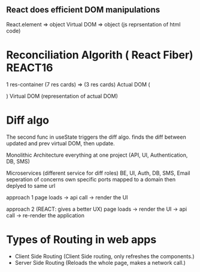 ## React does efficient DOM manipulations
React.element => object
Virtual DOM => object (js reprsentation of html code)

# Reconciliation Algorith ( React Fiber) REACT16
1 res-container (7 res cards)  =>  (3 res cards)
Actual DOM (<div> <div> <div></div> </div> </div>)
Virtual DOM (representation of actual DOM)

# Diff algo
The second func in useState triggers the diff algo.
finds the diff between updated and prev virtual DOM, then update.

Monolithic Architecture
everything at one project (API, UI, Authentication, DB, SMS)

Microservices (different service for diff roles)
BE, UI, Auth, DB, SMS, Email
seperation of concerns
own specific ports
mapped to a domain then deplyed to same url


approach 1
page loads -> api call -> render the UI

approach 2 (REACT: gives a better UX)
page loads -> render the UI -> api call -> re-render the application

# Types of Routing in web apps
 - Client Side Routing (Client Side routing, only refreshes the components.)
 - Server Side Routing (Reloads the whole page, makes a network call.)

<!-- load on-scroll -->
<!-- <error handling for net> -->